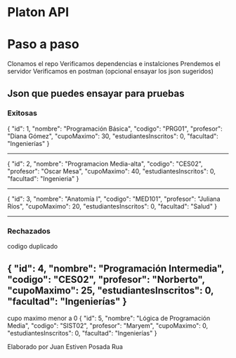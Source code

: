# Platon API 

# Paso a paso 
Clonamos el repo
Verificamos dependencias e instalciones
Prendemos el servidor
Verificamos en postman (opcional ensayar los json sugeridos)

## Json que puedes ensayar para pruebas

### Exitosas

{
    "id": 1,
    "nombre": "Programación Básica",
    "codigo": "PRG01",
    "profesor": "Diana Gómez",
    "cupoMaximo": 30,
    "estudiantesInscritos": 0,
    "facultad": "Ingenierías"
}

---
{
    "id": 2,
    "nombre": "Programacion Media-alta",
    "codigo": "CES02",
    "profesor": "Oscar Mesa",
    "cupoMaximo": 40,
    "estudiantesInscritos": 0,
    "facultad": "Ingenieria"
}

---
{
    "id": 3,
    "nombre": "Anatomía I",
    "codigo": "MED101",
    "profesor": "Juliana Ríos",
    "cupoMaximo": 20,
    "estudiantesInscritos": 0,
    "facultad": "Salud"
}

---

### Rechazados

codigo duplicado

{
    "id": 4,
    "nombre": "Programación Intermedia",
    "codigo": "CES02", 
    "profesor": "Norberto",
    "cupoMaximo": 25,
    "estudiantesInscritos": 0,
    "facultad": "Ingenierías"
}
---

cupo maximo menor a 0
{
    "id": 5,
    "nombre": "Lógica de Programación Media",
    "codigo": "SIST02",
    "profesor": "Maryem",
    "cupoMaximo": 0,
    "estudiantesInscritos": 0,
    "facultad": "Ingenierías"
}

Elaborado por Juan Estiven Posada Rua
